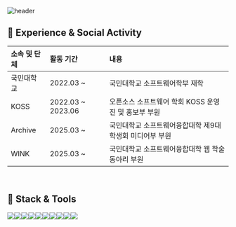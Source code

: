 ![header](https://capsule-render.vercel.app/api?type=waving&color=auto&height=200&section=header&text=xeoxxn_GitHub&fontSize=60&animation=fadeIn&fontAlignY=30)


## 🏫 Experience & Social Activity

<div align='left'>
<table style="width: auto; table-layout: auto;">
  <thead>
    <tr>
      <th align="left">소속 및 단체</th>
      <th align="left">활동 기간</th>
      <th align="left">내용</th>
    </tr>
  </thead>
  <tbody>
    <tr>
      <td align="left">국민대학교</td>
      <td align="left">2022.03 ~ </td>
      <td align="left">국민대학교 소프트웨어학부 재학</td>
    </tr>
	<tr>
      <td align="left">KOSS</td>
      <td align="left">2022.03 ~ 2023.06</td>
      <td align="left">오픈소스 소프트웨어 학회 KOSS 운영진 및 홍보부 부원</td>
    </tr>
    <tr>
      <td align="left">Archive</td>
      <td align="left">2025.03 ~ </td>
      <td align="left">국민대학교 소프트웨어융합대학 제9대 학생회 미디어부 부원</td>
    </tr>
    <tr>
      <td align="left">WINK</td>
      <td align="left">2025.03 ~ </td>
      <td align="left">국민대학교 소프트웨어융합대학 웹 학술 동아리 부원</td>
    </tr>
  </tbody>
</table>

</div>

<br/>

## 🔨 Stack & Tools

<div style="display:flex; flex-direction:row;" align='center'>
    <img src="https://img.shields.io/badge/JavaScript-F7DF1E?style=for-the-badge&logo=JavaScript&logoColor=white"/>
    <img src="https://img.shields.io/badge/TypeScript-3178C6?style=for-the-badge&logo=TypeScript&logoColor=white"/>
    <img src="https://img.shields.io/badge/React-61DAFB?style=for-the-badge&logo=React&logoColor=black"/>
    <img src="https://img.shields.io/badge/HTML5-E34F26?style=for-the-badge&logo=HTML5&logoColor=white"/>
    <img src="https://img.shields.io/badge/CSS3-1572B6?style=for-the-badge&logo=CSS3&logoColor=white"/>
	<img src="https://img.shields.io/badge/StyledComponents-DB7093?style=for-the-badge&logo=StyledComponents&logoColor=white">
	<img src="https://img.shields.io/badge/Firebase-DD2C00?style=for-the-badge&logo=Firebase&logoColor=white">
<div>
<div style="display:flex; flex-direction:row;" align='center'>
    <img src="https://img.shields.io/badge/Python-3776AB?style=for-the-badge&logo=Python&logoColor=white"/>
    <img src="https://img.shields.io/badge/Java-007396?style=for-the-badge&logo=Java&logoColor=white"/>
    <img src="https://img.shields.io/badge/WebStorm-000000?style=for-the-badge&logo=WebStorm&logoColor=white"/>
</div>

<br/>

<div align='center'>


</div>

<br/><br>
